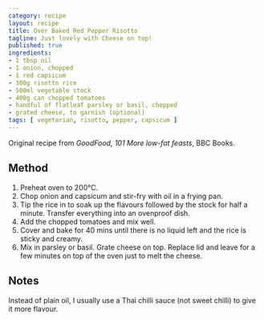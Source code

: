```yaml
---
category: recipe
layout: recipe
title: Over Baked Red Pepper Risotto
tagline: Just lovely with Cheese on top!
published: true
ingredients:
- 1 tbsp oil
- 1 onion, chopped
- 1 red capsicum
- 300g risotto rice
- 500ml vegetable stock
- 400g can chopped tomatoes
- handful of flatleaf parsley or basil, chopped
- grated cheese, to garnish (optional)
tags: [ vegetarian, risotto, pepper, capsicum ]
---
```

Original recipe from <em>GoodFood, 101 More low-fat feasts</em>, BBC Books.

## Method ##

1. Preheat oven to 200&deg;C.
1. Chop onion and capsicum and stir-fry with oil in a frying pan.
1. Tip the rice in to soak up the flavours followed by the stock for half a minute. Transfer everything into an
   ovenproof dish.
1. Add the chopped tomatoes and mix well.
1. Cover and bake for 40 mins until there is no liquid left and the rice is sticky and creamy.
1. Mix in parsley or basil. Grate cheese on top. Replace lid and leave for a few minutes on top of the oven just to
   melt the cheese.

## Notes ##

Instead of plain oil, I usually use a Thai chilli sauce (not sweet chilli) to give it more flavour.
